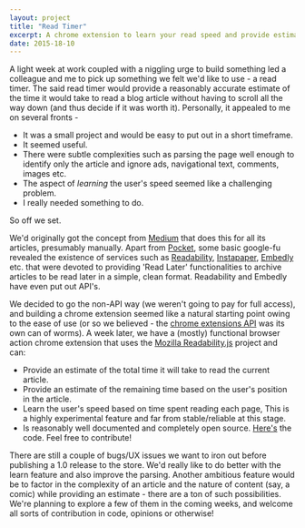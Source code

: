 ```yaml
---
layout: project
title: "Read Timer"
excerpt: A chrome extension to learn your read speed and provide estimates of article read times.
date: 2015-18-10
---
```


A light week at work coupled with a niggling urge to build something led a colleague and me to pick up something we felt we'd like to use - a read timer. The said read timer would provide a reasonably accurate estimate of the time it would take to read a blog article without having to scroll all the way down (and thus decide if it was worth it). Personally, it appealed to me on several fronts - 
<ul>
	<li> It was a small project and would be easy to put out in a short timeframe.</li>
	<li> It seemed useful.</li>
	<li> There were subtle complexities such as parsing the page well enough to identify only the article and ignore ads, navigational text, comments, images etc.</li>
	<li> The aspect of <i>learning</i> the user's speed seemed like a challenging problem. </li>
	<li> I really needed something to do. </li>
</ul>

So off we set.

We'd originally got the concept from <a href="www.medium.com">Medium</a> that does this for all its articles, presumably manually. Apart from <a href="https://getpocket.com/">Pocket</a>, some basic google-fu revealed the existence of services such as <a href="https://www.readability.com/">Readability</a>, <a href="https://www.instapaper.com/">Instapaper</a>, <a href="http://embed.ly/">Embedly</a> etc. that were devoted to providing 'Read Later' functionalities to archive articles to be read later in a simple, clean format. Readability and Embedly have even put out API's.<br/>

We decided to go the non-API way (we weren't going to pay for full access), and building a chrome extension seemed like a natural starting point owing to the ease of use (or so we believed - the <a href="https://developer.chrome.com/extensions">chrome extensions API</a> was its own can of worms). A week later, we have a (mostly) functional browser action chrome extension that uses the <a href="https://github.com/mozilla/readability">Mozilla Readability.js</a> project and can:
<ul>
	<li> Provide an estimate of the total time it will take to read the current article.</li>
	<li> Provide an estimate of the remaining time based on the user's position in the article.</li>
	<li> Learn the user's speed based on time spent reading each page, This is a highly experimental feature and far from stable/reliable at this stage.</li>
	<li> Is reasonably well documented and completely open source. <a href="https://github.com/virajprabhu/read-timer">Here's</a> the code. Feel free to contribute! </li>
</ul>

There are still a couple of bugs/UX issues we want to iron out before publishing a 1.0 release to the store. We'd really like to do better with the learn feature and also improve the parsing. Another ambitious feature would be to factor in the complexity of an article and the nature of content (say, a comic) while providing an estimate - there are a ton of such possibilities. We're planning to explore a few of them in the coming weeks, and welcome all sorts of contribution in code, opinions or otherwise!
